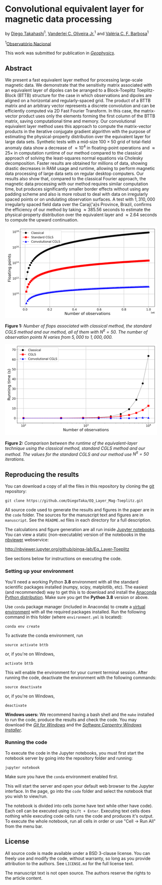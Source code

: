 # Convolutional equivalent layer for magnetic data processing

by
[Diego Takahashi](http://www.pinga-lab.org/people/tomazella.html)<sup>1</sup>,
[Vanderlei C. Oliveira Jr.](http://www.pinga-lab.org/people/oliveira-jr.html)<sup>1</sup> and
[Valéria C. F. Barbosa](http://www.pinga-lab.org/people/oliveira-jr.html)<sup>1</sup>

<sup>1</sup>[Observatório Nacional](http://www.on.br/index.php/pt-br/)

This work was submitted for publication in
[*Geophysics*](https://seg.org/Publications/Journals/Geophysics).


## Abstract

We present a fast equivalent layer method for processing large-scale magnetic data. 
We demonstrate that the sensitivity matrix associated with an equivalent layer
of dipoles can be arranged to a Block-Toeplitz Toeplitz-Block (BTTB) structure for the 
case in which observations and dipoles are aligned on a 
horizontal and regularly-spaced grid.
The product of a BTTB matrix and an arbitrary vector represents a discrete 
convolution and can be efficiently computed via 2D Fast Fourier Transform.
In this case, the matrix-vector product uses only the elements forming the first column
of the BTTB matrix, saving computational time and memory. 
Our convolutional equivalent layer method uses this approach to compute 
the matrix-vector products in the iterative conjugate gradient algorithm with the purpose 
of estimating the physical-property distribution over the equivalent layer for 
large data sets.
Synthetic tests with a mid-size $100 \times 50$ grid of total-field anomaly data
show a decrease of $\approx 10^4$ in floating-point operations and $\approx 25\times$ 
in computation runtime of our method compared to the classical approach of solving
the least-squares normal equations via Cholesky decomposition. 
Faster results are obtained for millions of data, showing drastic decreases in RAM usage
and runtime, allowing to perform magnetic data processing of large data sets on regular 
desktop computers. 
Our results also show that, compared to the classical Fourier approach, the magnetic
data processing with our method requires similar computation time, but produces significantly 
smaller border effects without using any padding scheme and also is more robust to 
deal with data on irregularly spaced points or on undulating observation surfaces.
A test with $1,310,000$ irregularly spaced field data over the Caraj{\'a}s Province, Brazil, 
confirms the efficiency of our method by taking $\approx 385.56$ seconds to estimate the physical-property
distribution over the equivalent layer and $\approx 2.64$ seconds to compute the upward 
continuation.

![](manuscript/Fig/flops_mag.png)

**Figure 1:** *Number of flops associated with classical method, 
the standard CGLS method and our method, all of them with $N^{it} = 50$. 
The number of observation points $N$ varies from $5,000$ to $1,000,000$.*


![](manuscript/Fig/time_comparison_mag.png)

**Figure 2:** *Comparison between the runtime of the equivalent-layer technique using the classical method, 
standard CGLS method and our method. The values for the standard CGLS and our method use
$N^{it} = 50$ iterations.*


## Reproducing the results

You can download a copy of all the files in this repository by cloning the
[git](https://git-scm.com/) repository:

    git clone https://github.com/DiegoTaka/EQ_Layer_Mag-Toeplitz.git


All source code used to generate the results and figures in the paper are in
the `code` folder. The sources for the manuscript text and figures are in `manuscript`.
See the `README.md` files in each directory for a full description.

The calculations and figure generation are all run inside
[Jupyter notebooks](http://jupyter.org/).
You can view a static (non-executable) version of the notebooks in the
[nbviewer](https://nbviewer.jupyter.org/) webservice:

http://nbviewer.jupyter.org/github/pinga-lab/Eq_Layer-Toeplitz

See sections below for instructions on executing the code.


### Setting up your environment

You'll need a working Python **3.8** environment with all the standard
scientific packages installed (numpy, scipy, matplotlib, etc).  The easiest
(and recommended) way to get this is to download and install the
[Anaconda Python distribution](http://continuum.io/downloads#all).
Make sure you get the **Python 3.8** version or above.

Use `conda` package manager (included in Anaconda) to create a
[virtual environment](https://conda.io/docs/using/envs.html) with
all the required packages installed.
Run the following command in this folder (where `environment.yml`
is located):

    conda env create

To activate the conda environment, run

    source activate bttb

or, if you're on Windows,

    activate bttb

This will enable the environment for your current terminal session.
After running the code, deactivate the environment with the following
commands:

    source deactivate

or, if you're on Windows,

    deactivate


**Windows users:** We recommend having a bash shell and the `make` installed
to run the code, produce the results and check the code. You may download the
[*Git for Windows*](https://git-for-windows.github.io/) and the
[*Software Carpentry Windows Installer*](https://github.com/swcarpentry/windows-installer/releases).


### Running the code

To execute the code in the Jupyter notebooks, you must first start the
notebook server by going into the repository folder and running:

    jupyter notebook

Make sure you have the `conda` environment enabled first.

This will start the server and open your default web browser to the Jupyter
interface. In the page, go into the `code` folder and select the
notebook that you wish to view/run.

The notebook is divided into cells (some have text while other have code).
Each cell can be executed using `Shift + Enter`.
Executing text cells does nothing while executing code cells runs the code
and produces it's output.
To execute the whole notebook, run all cells in order or use "Cell -> Run All"
from the menu bar.

## License

All source code is made available under a BSD 3-clause license.  You can freely
use and modify the code, without warranty, so long as you provide attribution
to the authors.  See `LICENSE.md` for the full license text.

The manuscript text is not open source. The authors reserve the rights to the
article content.